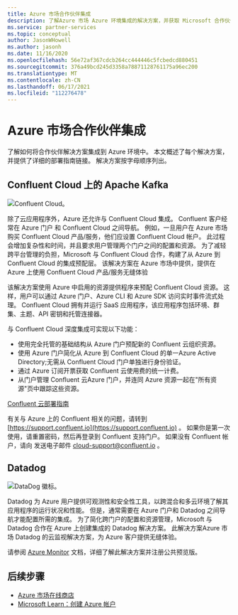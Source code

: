 ```yaml
---
title: Azure 市场合作伙伴集成
description: 了解Azure 市场 Azure 环境集成的解决方案，并获取 Microsoft 合作伙伴的部署指南链接。
ms.service: partner-services
ms.topic: conceptual
author: JasonWHowell
ms.author: jasonh
ms.date: 11/16/2020
ms.openlocfilehash: 56e72af367cdcb264cc444446c5fcbedcd880451
ms.sourcegitcommit: 376a49bcd245d3358a78871128761175a96ec200
ms.translationtype: MT
ms.contentlocale: zh-CN
ms.lasthandoff: 06/17/2021
ms.locfileid: "112276478"
---
```

# <a name="azure-marketplace-partner-integrations"></a>Azure 市场合作伙伴集成

了解如何将合作伙伴解决方案集成到 Azure 环境中。 本文概述了每个解决方案，并提供了详细的部署指南链接。 解决方案按字母顺序列出。 

## <a name="apache-kafka-on-confluent-cloud"></a>Confluent Cloud 上的 Apache Kafka

![Confluent Cloud。](./media/partners/confluent-cloud.png)

除了云应用程序外，Azure 还允许与 Confluent Cloud 集成。 Confluent 客户经常在 Azure 门户 和 Confluent Cloud 之间导航。 例如，一旦用户在 Azure 市场 购买 Confluent Cloud 产品/服务，他们应设置 Confluent Cloud 帐户。 此过程会增加复杂性和时间，并且要求用户管理两个门户之间的配置和资源。 为了减轻跨平台管理的负担，Microsoft 与 Confluent Cloud 合作，构建了从 Azure 到 Confluent Cloud 的集成预配层。 该解决方案在 Azure 市场中提供，提供在 Azure 上使用 Confluent Cloud 产品/服务无缝体验

该解决方案使用 Azure 中启用的资源提供程序来预配 Confluent Cloud 资源。 这样，用户可以通过 Azure 门户、Azure CLI 和 Azure SDK 访问实时事件流式处理。 Confluent Cloud 拥有并运行 SaaS 应用程序，该应用程序包括环境、群集、主题、API 密钥和托管连接器。

与 Confluent Cloud 深度集成可实现以下功能：

- 使用完全托管的基础结构从 Azure 门户预配新的 Confluent 云组织资源。
- 使用 Azure 门户简化从 Azure 到 Confluent Cloud 的单一Azure Active Directory;无需从 Confluent Cloud 门户单独进行身份验证。
- 通过 Azure 订阅开票获取 Confluent 云使用费的统一计费。
- 从门户管理 Confluent 云Azure 门户，并连同 Azure 资源一起在"所有资源"页中跟踪这些资源。

[Confluent 云部署指南](https://docs.confluent.io/current/cloud/marketplace/index.html)

有关与 Azure 上的 Confluent 相关的问题，请转到 [https://support.confluent.io](https://support.confluent.io) 。 如果你是第一次使用，请重置密码，然后再登录到 Confluent 支持门户。 如果没有 Confluent 帐户，请向 发送电子邮件 [cloud-support@confluent.io](mailto:cloud-support@confluent.io) 。

## <a name="datadog"></a>Datadog

![DataDog 徽标。](./media/partners/datadog.png)

Datadog 为 Azure 用户提供可观测性和安全性工具，以跨混合和多云环境了解其应用程序的运行状况和性能。 但是，通常需要在 Azure 门户和 Datadog 之间导航才能配置所需的集成。 为了简化跨门户的配置和资源管理，Microsoft 与 Datadog 合作在 Azure 上创建集成的 Datadog 解决方案。 此解决方案Azure 市场 Datadog 的云监视解决方案，为 Azure 客户提供无缝体验。

请参阅 [Azure Monitor](/azure/azure-monitor/platform/partners#datadog) 文档，详细了解此解决方案并注册公共预览版。

## <a name="next-steps"></a>后续步骤

- [Azure 市场在线商店](https://azure.microsoft.com/marketplace/)
- [Microsoft Learn：创建 Azure 帐户](/learn/modules/create-an-azure-account/)
